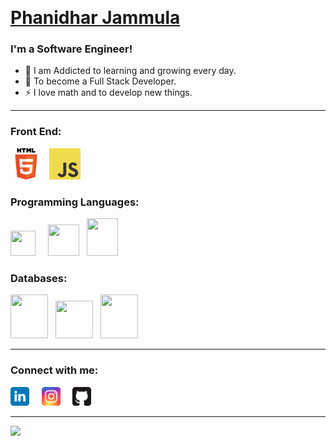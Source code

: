 &nbsp;&nbsp;&nbsp;&nbsp;&nbsp;&nbsp;
# [Phanidhar Jammula](https://github.com/PhanidharJammula)

### I'm a Software Engineer!

   - :seedling: I am Addicted to learning and growing every day.
   - :goal_net: To become a Full Stack Developer.
   - :zap: I love math and to develop new things.

* * *

### Front End:
<a href="http://html5.com/"><img src="https://raw.githubusercontent.com/github/explore/80688e429a7d4ef2fca1e82350fe8e3517d3494d/topics/html/html.png" width="50" height="50"></a>&nbsp;&nbsp;  <a href="https://www.javascript.com/"><img src="https://raw.githubusercontent.com/github/explore/80688e429a7d4ef2fca1e82350fe8e3517d3494d/topics/javascript/javascript.png" width="50" height="50"></a>

### Programming Languages:
<a href="https://www.python.org/"><img src="https://github.com/abranhe/programming-languages-logos/blob/master/src/python/python.png" width="40" height="40"></a>&nbsp;&nbsp;&nbsp;&nbsp;    <a href="https://www.cprogramming.com/"><img src="https://camo.githubusercontent.com/cdbd0ba439365fba9d1b72e05b6d7e93828f9a9cce4a71346a1a11ed6216261f/68747470733a2f2f696d672e69636f6e73382e636f6d2f636f6c6f722f35302f3030303030302f632d70726f6772616d6d696e672e706e67" width="50" height="50"></a>&nbsp;&nbsp;  <a href="https://go.java/"><img src="https://camo.githubusercontent.com/6d8bb5138ee1d0f5dfe007ed667838b5a0a1b8629984fab3070466ad52d638b3/68747470733a2f2f696d672e69636f6e73382e636f6d2f636f6c6f722f35302f3030303030302f6a6176612d636f666665652d6375702d6c6f676f2e706e67" width="50" height="60"></a>

### Databases:
<a href="https://www.mysql.com/"><img src="https://github.com/yurijserrano/Github-Profile-Readme-Logos/blob/master/databases/mysql.svg" width="60" height="70"></a>&nbsp;&nbsp;  <a href="https://redis.io/"><img src="https://github.com/yurijserrano/Github-Profile-Readme-Logos/blob/master/databases/redis.svg" width="60" height="60"></a>&nbsp;&nbsp;  <a href="https://cassandra.apache.org/"><img src="https://github.com/yurijserrano/Github-Profile-Readme-Logos/blob/master/databases/cassandra.svg" width="60" height="70"></a>

* * *

### Connect with me:
<a href="https://www.linkedin.com/in/phanidhar-j-7b5988114/"><img src="https://github.com/edent/SuperTinyIcons/blob/master/images/svg/linkedin.svg" width="30" height="30"></a>&nbsp;&nbsp;&nbsp;&nbsp;    <a href="https://www.instagram.com/phanidhar.jammula/"> <img src="https://github.com/edent/SuperTinyIcons/blob/master/images/svg/instagram.svg" width="30" height="30"></a>&nbsp;&nbsp;&nbsp;&nbsp;    <a href="https://github.com/PhanidharJammula"> <img src="https://raw.githubusercontent.com/edent/SuperTinyIcons/master/images/png/github.png" width="30" height="30"></a>   
* * *

![](https://komarev.com/ghpvc/?username=PhanidharJammula&style=flat-square)
